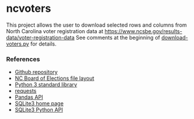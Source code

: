 # ncvoters
This project allows the user to download selected rows and columns from
North Carolina voter registration data at https://www.ncsbe.gov/results-data/voter-registration-data
See comments at the beginning of
[download-voters.py](https://github.com/philhanna/voters/blob/56e1addab56c6f6f0cc9bb1a081cef52642b3613/scripts/download-voters.py)
for details.

### References
- [Github repository](https://github.com/philhanna/voters)
- [NC Board of Elections file layout](https://s3.amazonaws.com/dl.ncsbe.gov/data/layout_ncvoter.txt)
- [Python 3 standard library](https://docs.python.org/3/library/index.html)
- [requests](https://requests.readthedocs.io/en/latest/)
- [Pandas API](https://pandas.pydata.org/docs/reference/index.html)
- [SQLite3 home page](https://www.sqlite.org/index.html)
- [SQLite3 Python API](https://docs.python.org/3/library/sqlite3.html)


